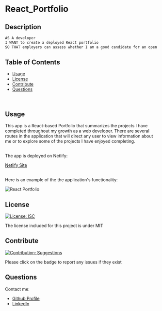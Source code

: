 # React_Portfolio

## Description
    
```md
AS A developer 
I WANT to create a deployed React portfolio
SO THAT employers can assess whether I am a good candidate for an open position
```
    
## Table of Contents
    
- [Usage](#usage)
- [License](#license)
- [Contribute](#contribute)
- [Questions](#questions)
    

<br>

 ## Usage
    
This app is a React-based Portfolio that summarizes the projects I have completed throughout my growth as a web developer. There are several routes in the application that will direct any user to view information about me or to explore some of the projects I have enjoyed completing.

<br>The app is deployed on Netlify: 

[Netlify Site](https://starlit-horse-40724c.netlify.app)

<br>Here is an example of the the application's functionality: <br>

![React Portfolio](/public/img/portfolio_v2_demo.gif) 
    
## License 
[![License: ISC](https://img.shields.io/badge/License-MIT-blue.svg)](https://opensource.org/licenses/MIT)
    
    
The license included for this project is under MIT
    
    
## Contribute 
[![Contribution: Suggestions](https://img.shields.io/badge/Contribution%20-Suggestions-4baaaa.svg)](https://github.com/odingol/React_Portfolio/issues)
    
Please click on the badge to report any issues if they exist
    

## Questions
    
Contact me: 

- [Github Profile](https://github.com/odingol) 
- [LinkedIn](https://www.linkedin.com/in/lamor-odingo/)

